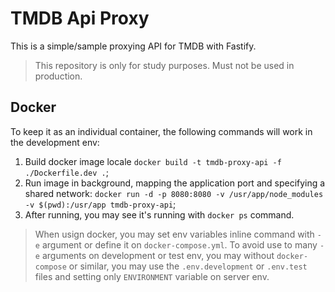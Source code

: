 # TMDB Api Proxy

This is a simple/sample proxying API for TMDB with Fastify.

> This repository is only for study purposes. Must not be used in production.

## Docker

To keep it as an individual container, the following commands will work in the development env:

1. Build docker image locale `docker build -t tmdb-proxy-api -f ./Dockerfile.dev .`;
2. Run image in background, mapping the application port and specifying a shared network: `docker run -d -p 8080:8080 -v /usr/app/node_modules -v $(pwd):/usr/app tmdb-proxy-api`;
3. After running, you may see it's running with `docker ps` command.

> When usign docker, you may set env variables inline command with `-e` argument or define it on `docker-compose.yml`. To avoid use to many `-e` arguments on development or test env, you may without `docker-compose` or similar, you may use the `.env.development` or `.env.test` files and setting only `ENVIRONMENT` variable on server env.